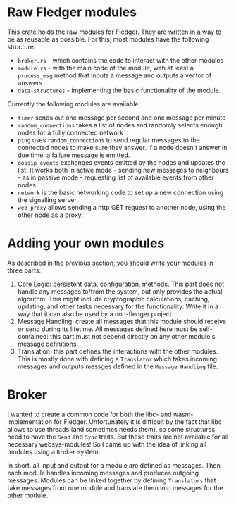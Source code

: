 # Raw Fledger modules

This crate holds the raw modules for Fledger.
They are written in a way to be as reusable as possible.
For this, most modules have the following structure:

- `broker.rs` - which contains the code to interact with the other modules
- `module.rs` - with the main code of the module, with at least a `process_msg` method
that inputs a message and outputs a vector of answers
- `data-structures` - implementing the basic functionality of the module.

Currently the following modules are available:

- `timer` sends out one message per second and one message per minute
- `random_connections` takes a list of nodes and randomly selects enough nodes for
a fully connected network
- `ping` uses `random_connections` to send regular messages to the connected nodes
to make sure they answer. If a node doesn't answer in due time, a failure message 
is emitted.
- `gossip_events` exchanges events emitted by the nodes and updates the list. It
works both in active mode - sending new messages to neighbours - as in passive
mode - requesting list of available events from other nodes.
- `network` is the basic networking code to set up a new connection using
the signalling server.
- `web_proxy` allows sending a http GET request to another node, using the other
node as a proxy.

# Adding your own modules

As described in the previous section, you should write your modules in three
parts:

1. Core Logic: persistent data, configuration, methods.
This part does not handle any messages to/from the system, but only provides
the actual algorithm.
This might include cryptographic calculations, caching, updating, and other
tasks necessary for the functionality.
Write it in a way that it can also be used by a non-fledger project.
2. Message Handling: create all messages that this module should receive or
send during its lifetime.
All messages defined here must be self-contained: this part must not depend
directly on any other module's message definitions.
3. Translation: this part defines the interactions with the other modules.
This is mostly done with defining a `Translator` which takes incoming messages
and outputs messges defined in the `Message Handling` file.

# Broker

I wanted to create a common code for both the libc- and wasm-implementation for
Fledger.
Unfortunately it is difficult by the fact that libc allows to use threads
(and sometimes needs them), so some structures need to have the `Send` and `Sync`
traits.
But these traits are not available for all necessary websys-modules!
So I came up with the idea of linking all modules using a `Broker` system.

In short, all input and output for a module are defined as messages.
Then each module handles incoming messages and produces outgoing messages.
Modules can be linked together by defining `Translators` that take messages
from one module and translate them into messages for the other module.
